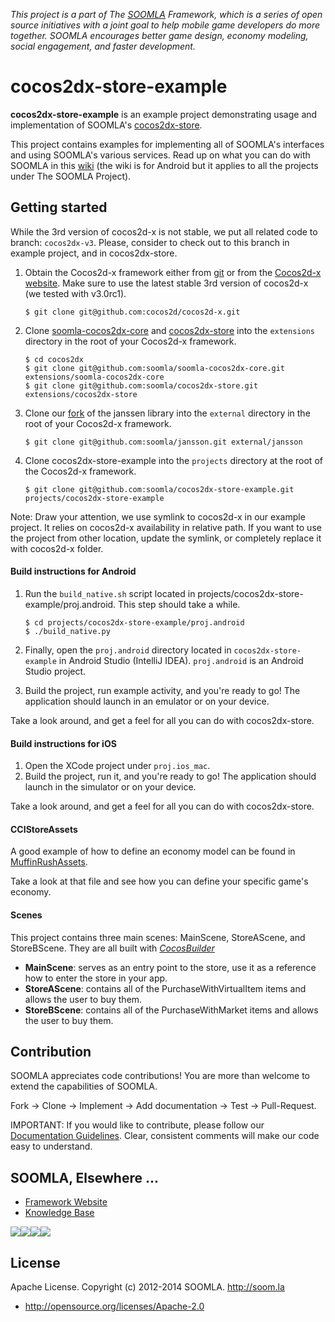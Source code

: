*This project is a part of The [SOOMLA](http://www.soom.la) Framework, which is a series of open source initiatives with a joint goal to help mobile game developers do more together. SOOMLA encourages better game design, economy modeling, social engagement, and faster development.*

# cocos2dx-store-example

**cocos2dx-store-example** is an example project demonstrating usage and implementation of SOOMLA's [cocos2dx-store](http://github.com/soomla/cocos2dx-store).

This project contains examples for implementing all of SOOMLA's interfaces and using SOOMLA's various services. Read up on what you can do with SOOMLA in this [wiki](https://github.com/soomla/android-store/wiki) (the wiki is for Android but it applies to all the projects under The SOOMLA Project).

## Getting started

While the 3rd version of cocos2d-x is not stable, we put all related code to branch: `cocos2dx-v3`. Please, consider to check out to this branch in example project, and in cocos2dx-store.

1. Obtain the Cocos2d-x framework either from [git](https://github.com/cocos2d/cocos2d-x) or from the [Cocos2d-x website](http://www.cocos2d-x.org/download). Make sure to use the latest stable 3rd version of cocos2d-x (we tested with v3.0rc1).
    ```
    $ git clone git@github.com:cocos2d/cocos2d-x.git
    ```

2. Clone [soomla-cocos2dx-core](https://github.com/soomla/soomla-cocos2dx-core) and [cocos2dx-store](https://github.com/soomla/cocos2dx-store) into the `extensions` directory in the root of your Cocos2d-x framework.
    ```
    $ cd cocos2dx
    $ git clone git@github.com:soomla/soomla-cocos2dx-core.git extensions/soomla-cocos2dx-core
    $ git clone git@github.com:soomla/cocos2dx-store.git extensions/cocos2dx-store
    ```

3. Clone our [fork](https://github.com/soomla/jansson) of the janssen library into the `external` directory in the root of your Cocos2d-x framework.
    ```
    $ git clone git@github.com:soomla/jansson.git external/jansson
    ```

4. Clone cocos2dx-store-example into the `projects` directory at the root of the Cocos2d-x framework.
    ```
    $ git clone git@github.com:soomla/cocos2dx-store-example.git projects/cocos2dx-store-example
    ```

Note: Draw your attention, we use symlink to cocos2d-x in our example project. It relies on cocos2d-x availability in relative path. If you want to use the project from other location, update the symlink, or completely replace it with cocos2d-x folder.

#### Build instructions for Android

1. Run the `build_native.sh` script located in projects/cocos2dx-store-example/proj.android. This step should take a while.
    ```
    $ cd projects/cocos2dx-store-example/proj.android
    $ ./build_native.py
    ```

2. Finally, open the `proj.android` directory located in `cocos2dx-store-example` in Android Studio (IntelliJ IDEA). `proj.android` is an Android Studio project.
3. Build the project, run example activity, and you're ready to go! The application should launch in an emulator or on your device.

Take a look around, and get a feel for all you can do with cocos2dx-store.


#### Build instructions for iOS

1. Open the XCode project under `proj.ios_mac`.
2. Build the project, run it, and you're ready to go! The application should launch in the simulator or on your device.

Take a look around, and get a feel for all you can do with cocos2dx-store.

#### CCIStoreAssets

A good example of how to define an economy model can be found in [MuffinRushAssets](https://github.com/soomla/cocos2dx-store-example/blob/master/Classes/MuffinRushAssets.cpp).

Take a look at that file and see how you can define your specific game's economy.

#### Scenes

This project contains three main scenes: MainScene, StoreAScene, and StoreBScene. They are all built with [*CocosBuilder*](http://cocosbuilder.com/)
- **MainScene**: serves as an entry point to the store, use it as a reference how to enter the store in your app.
- **StoreAScene**: contains all of the PurchaseWithVirtualItem items and allows the user to buy them.
- **StoreBScene**: contains all of the PurchaseWithMarket items and allows the user to buy them.

Contribution
---
SOOMLA appreciates code contributions! You are more than welcome to extend the capabilities of SOOMLA.

Fork -> Clone -> Implement -> Add documentation -> Test -> Pull-Request.

IMPORTANT: If you would like to contribute, please follow our [Documentation Guidelines](https://github.com/soomla/cocos2dx-store/blob/master/documentation.md
). Clear, consistent comments will make our code easy to understand.

## SOOMLA, Elsewhere ...

+ [Framework Website](http://www.soom.la/)
+ [Knowledge Base](http://know.soom.la/)


<a href="https://www.facebook.com/pages/The-SOOMLA-Project/389643294427376"><img src="http://know.soom.la/img/tutorial_img/social/Facebook.png"></a><a href="https://twitter.com/Soomla"><img src="http://know.soom.la/img/tutorial_img/social/Twitter.png"></a><a href="https://plus.google.com/+SoomLa/posts"><img src="http://know.soom.la/img/tutorial_img/social/GoogleP.png"></a><a href ="https://www.youtube.com/channel/UCR1-D9GdSRRLD0fiEDkpeyg"><img src="http://know.soom.la/img/tutorial_img/social/Youtube.png"></a>

## License

Apache License. Copyright (c) 2012-2014 SOOMLA. http://soom.la
+ http://opensource.org/licenses/Apache-2.0
